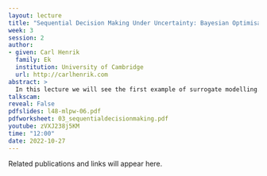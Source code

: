 ```yaml
---
layout: lecture
title: "Sequential Decision Making Under Uncertainty: Bayesian Optimisation"
week: 3
session: 2
author:
- given: Carl Henrik
  family: Ek
  institution: University of Cambridge
  url: http://carlhenrik.com
abstract: >
  In this lecture we will see the first example of surrogate modelling. In specific we will extend the machine learning loop to also include the data aquisition. We will the formulate a sequential decision process where we aim to find the extremum of a explicitly unknown function. In specific we will introduce the concept of Bayesian optimisation which is the technique that underpins the exciting field called Auto-ML.
talkscam:
reveal: False
pdfslides: l48-mlpw-06.pdf
pdfworksheet: 03_sequentialdecisionmaking.pdf
youtube: zVXJ238j5KM
time: "12:00"
date: 2022-10-27
---
```


Related publications and links will appear here.
